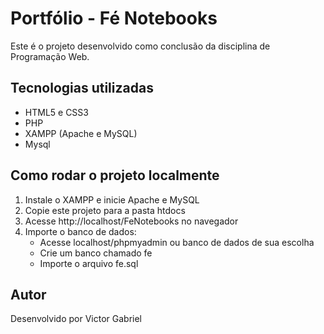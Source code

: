 # Portfólio - Fé Notebooks

Este é o projeto desenvolvido como conclusão da disciplina de Programação Web.

## Tecnologias utilizadas

- HTML5 e CSS3
- PHP
- XAMPP (Apache e MySQL)
- Mysql

## Como rodar o projeto localmente

1. Instale o XAMPP e inicie Apache e MySQL
2. Copie este projeto para a pasta htdocs
3. Acesse http://localhost/FeNotebooks no navegador
4. Importe o banco de dados:
   - Acesse localhost/phpmyadmin ou banco de dados de sua escolha
   - Crie um banco chamado fe
   - Importe o arquivo fe.sql

## Autor

Desenvolvido por Victor Gabriel
